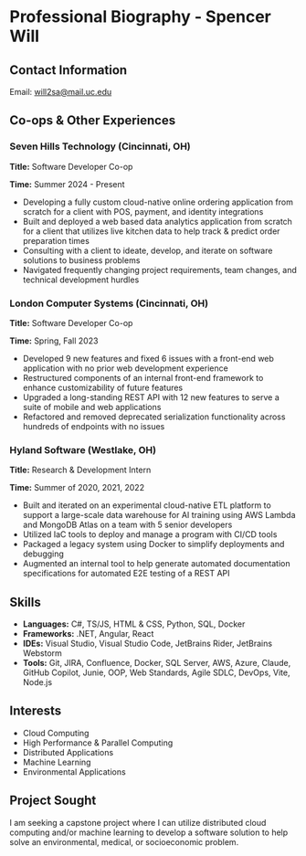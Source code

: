 # Professional Biography - Spencer Will

## Contact Information

Email: will2sa@mail.uc.edu

## Co-ops & Other Experiences

### Seven Hills Technology (Cincinnati, OH)
**Title:** Software Developer Co-op

**Time:** Summer 2024 - Present
- Developing a fully custom cloud-native online ordering application from scratch for a client with POS, payment, and identity integrations
- Built and deployed a web based data analytics application from scratch for a client that utilizes live kitchen data to help track & predict order preparation times
- Consulting with a client to ideate, develop, and iterate on software solutions to business problems
- Navigated frequently changing project requirements, team changes, and technical development hurdles

### London Computer Systems (Cincinnati, OH)
**Title:** Software Developer Co-op

**Time:** Spring, Fall 2023
- Developed 9 new features and fixed 6 issues with a front-end web application with no prior web development experience
- Restructured components of an internal front-end framework to enhance customizability of future features
- Upgraded a long-standing REST API with 12 new features to serve a suite of mobile and web applications
- Refactored and removed deprecated serialization functionality across hundreds of endpoints with no issues

### Hyland Software (Westlake, OH)
**Title:** Research & Development Intern

**Time:** Summer of 2020, 2021, 2022
- Built and iterated on an experimental cloud-native ETL platform to support a large-scale data warehouse for AI training using AWS Lambda and MongoDB Atlas on a team with 5 senior developers
- Utilized IaC tools to deploy and manage a program with CI/CD tools
- Packaged a legacy system using Docker to simplify deployments and debugging
- Augmented an internal tool to help generate automated documentation specifications for automated E2E testing of a REST API

## Skills
- **Languages:** C#, TS/JS, HTML & CSS, Python, SQL, Docker
- **Frameworks:** .NET, Angular, React
- **IDEs:** Visual Studio, Visual Studio Code, JetBrains Rider, JetBrains Webstorm
- **Tools:** Git, JIRA, Confluence, Docker, SQL Server, AWS, Azure, Claude, GitHub Copilot, Junie, OOP, Web Standards, Agile SDLC, DevOps, Vite, Node.js

## Interests

- Cloud Computing
- High Performance & Parallel Computing
- Distributed Applications
- Machine Learning
- Environmental Applications

## Project Sought
I am seeking a capstone project where I can utilize distributed cloud computing and/or machine learning to develop a software solution to help solve an environmental, medical, or socioeconomic problem.
